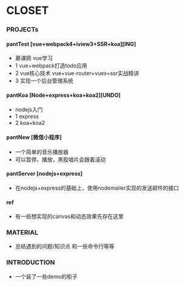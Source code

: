
# CLOSET

### PROJECTs

#### pantTest [vue+webpack4+iview3+SSR+koa][ING]
+ 慕课网 vue学习
+ 1 vue+webpack打造todo应用
+ 2 vue核心技术 vue+vue-router+vuex+ssr实战精讲
+ 3 实现一个后台管理系统

#### pantKoa [Node+express+koa+koa2][UNDO]
+ nodejs入门
+ 1 express
+ 2 koa+koa2

#### pantNew [微信小程序]
+ 一个简单的音乐播放器
+ 可以暂停、播放，黑胶唱片会跟着滚动

#### pantServer [nodejs+express]
+ 在nodejs+express的基础上，使用nodemailer实现的发送邮件的接口

#### ref 
+ 有一些想实现的canvas和动态效果先存在这里




### MATERIAL
+ 总结遇到的问题/知识点 和一些命令行等等

### INTRODUCTION
+ 一个装了一些demo的柜子